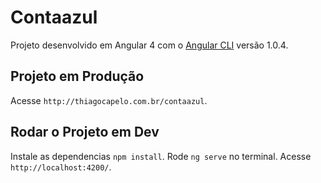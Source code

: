 # Contaazul

Projeto desenvolvido em Angular 4 com o [Angular CLI](https://github.com/angular/angular-cli) versão 1.0.4.

## Projeto em Produção
Acesse `http://thiagocapelo.com.br/contaazul`.

## Rodar o Projeto em Dev
Instale as dependencias `npm install`.
Rode `ng serve` no terminal. Acesse `http://localhost:4200/`.

